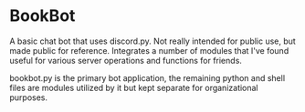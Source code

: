 # BookBot
A basic chat bot that uses discord.py. Not really intended for public use, but made public for reference. Integrates a number of modules that I've found useful for various server operations and functions for friends.

bookbot.py is the primary bot application, the remaining python and shell files are modules utilized by it but kept separate for organizational purposes.
